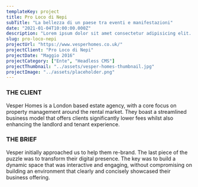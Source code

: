 ```yaml
---
templateKey: project
title: Pro Loco di Nepi
subTitle: "La bellezza di un paese tra eventi e manifestazioni"
date: "2021-01-04T10:00:00.000Z"
description: "Lorem ipsum dolor sit amet consectetur adipisicing elit. Recusandae porro magnam minima dignissimos quidem quam."
slug: pro-loco-nepi
projectUrl: "https://www.vesperhomes.co.uk/"
projectClient: "Pro Loco di Nepi"
projectDate: "Maggio 2016"
projectCategory: ["Ente", "Headless CMS"]
projectThumbnail: "../assets/vesper-homes-thumbnail.jpg"
projectImage: "../assets/placeholder.png"
---
```

### THE CLIENT

Vesper Homes is a London based estate agency, with a core focus on property management around the rental market. They boast a streamlined business model that offers clients significantly lower fees whilst also enhancing the landlord and tenant experience.

### THE BRIEF

Vesper initially approached us to help them re-brand. The last piece of the puzzle was to transform their digital presence. The key was to build a dynamic space that was interactive and engaging, without compromising on building an environment that clearly and concisely showcased their business offering.